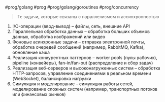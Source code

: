 #prog/golang #prog #prog/golang/goroutines #prog/concurrency 

> Те задачи, которые связаны с параллелизмом и ассинхронностью

1) I/O-операции (ввод-вывод) – файлы, сеть, внешние API
2) Параллельная обработка данных – обработка больших объемов данных, обработка изображений или видео
3) Фоновые асинхронные задачи – отправка электронной почты, обработка очередей сообщений (например, RabbitMQ, Kafka), обновление кэша
4) Реализация конкурентных паттернов – worker pools (пулы рабочих), pipeline (конвейеры), fan-in/fan-out (распределение и сбор задач)
5) Реализация веб-серверов и высоконагруженных систем – обработка HTTP-запросов, управление соединениями в реальном времени (WebSocket), балансировка нагрузки
6) Симуляция и моделирование – симуляция работы сетей, моделирование сложных систем (например, транспортных потоков или финансовых рынков)
